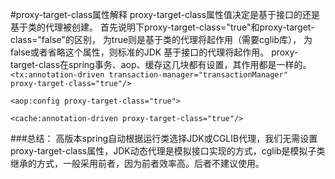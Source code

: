 #proxy-target-class属性解释
proxy-target-class属性值决定是基于接口的还是基于类的代理被创建。
首先说明下proxy-target-class="true"和proxy-target-class="false"的区别，
为true则是基于类的代理将起作用（需要cglib库），
为false或者省略这个属性，则标准的JDK 基于接口的代理将起作用。
proxy-target-class在spring事务、aop、缓存这几块都有设置，其作用都是一样的。
<code>
<tx:annotation-driven transaction-manager="transactionManager" proxy-target-class="true"/>  
<aop:config proxy-target-class="true">  
<cache:annotation-driven proxy-target-class="true"/>
</code>

###总结：
高版本spring自动根据运行类选择JDK或CGLIB代理，我们无需设置proxy-target-class属性，JDK动态代理是模拟接口实现的方式，cglib是模拟子类继承的方式，一般采用前者，因为前者效率高。后者不建议使用。
